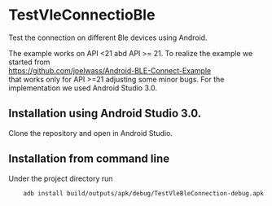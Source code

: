 # TestVleConnectioBle
Test the connection on different Ble devices using Android.

The example works on API <21 abd API >= 21.
To realize the example we started from </br> https://github.com/joelwass/Android-BLE-Connect-Example </br>
that works only for API >=21 adjusting some minor bugs. For the implementation we used Android Studio 3.0.

## Installation using Android Studio 3.0.

Clone the repository and open in Android Studio. 

## Installation from command line

Under the project directory run 

```
    adb install build/outputs/apk/debug/TestVleBleConnection-debug.apk
```

